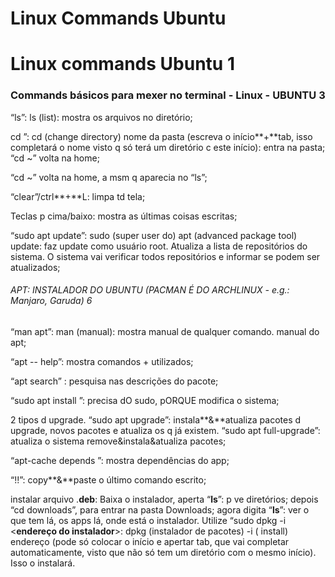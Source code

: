 # Linux Commands Ubuntu

<h1>Linux commands Ubuntu 1</h1> 

<h3>Commands básicos para mexer no terminal - Linux - UBUNTU 3</h3> 

“ls”: ls (list): mostra os arquivos no diretório;

cd <nome da pasta>”: cd (change directory) nome da pasta (escreva o início**+**tab, isso completará o nome visto q só terá um diretório c este início): entra na pasta;
“cd ~” volta na home;

“cd ~” volta na home, a msm q aparecia no “ls”;

“clear”/ctrl**+**L: limpa td tela;

Teclas p cima/baixo: mostra as últimas coisas escritas;

“sudo apt update”: sudo (super user do) apt (advanced package tool) update: faz update como usuário root. Atualiza a lista de repositórios do sistema. O sistema vai verificar todos repositórios e informar se podem ser atualizados;

<h6>APT: INSTALADOR DO UBUNTU (PACMAN É DO ARCHLINUX - e.g.: Manjaro, Garuda) 6</h6>  

“man apt”: man (manual): mostra manual de qualquer comando. manual do apt;

“apt -- help”: mostra comandos + utilizados;

“apt search” : pesquisa nas descrições do pacote;

“sudo apt install <nome do aplicativo>”: precisa dO sudo, pORQUE modifica o sistema;

2 tipos d upgrade. “sudo apt upgrade”: instala**&**atualiza pacotes d upgrade, novos pacotes e atualiza os q já existem. “sudo apt full-upgrade”: atualiza o sistema remove&instala&atualiza pacotes;

“apt-cache depends <nome do programa>”: mostra dependências do app;

“!!”: copy**&**paste o último comando escrito;

instalar arquivo .**deb**: Baixa o instalador, aperta “**ls**”: p ve diretórios;
  depois “cd downloads”, para entrar na pasta Downloads;
  agora digita “**ls**”: ver o que tem lá, os apps lá, onde está o instalador.
  Utilize “sudo dpkg -i <**endereço do instalador**>: dpkg (instalador de pacotes) -i ( install) endereço (pode só colocar o início e apertar tab, que vai completar automaticamente, visto que não só tem um diretório com o mesmo início). 
  Isso o instalará.
